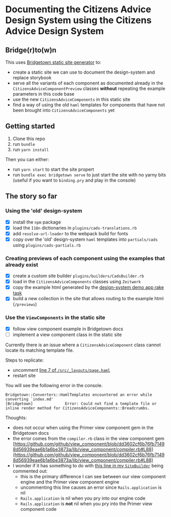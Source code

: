 # Documenting the Citizens Advice Design System using the Citizens Advice Design System

## Bridge(r)to(w)n

This uses [Bridgetown static site generator](https://www.bridgetownrb.com/) to:

- create a static site we can use to document the design-system and replace storybook
- serve all the variants of each component as documented already in the `CitizensAdviceComponentPreview` classes **without** repeating the example parameters in this code base
- use the new `CitizensAdviceComponents` in this static site
- find a way of using the old `haml` templates for components that have not been brought into `CitizensAdviceComponents` yet

## Getting started

1. Clone this repo
2. run `bundle`
3. run `yarn install`

Then you can either:

- run `yarn start` to start the site propert
- run `bundle exec bridgetown serve` to just start the site with no yarny bits (useful if you want to `binding.pry` and play in the console)

## The story so far

### Using the 'old' design-system

- [x] install the `npm` package
- [x] load the `I18n` dictionaries in `plugins/cads-translations.rb`
- [x] add `resolve-url-loader` to the webpack build for fonts
- [x] copy over the 'old' design-system `haml` templates into `partials/cads` using `plugins/cads-partials.rb`

### Creating previews of each component using the examples that already exist

- [x] create a custom site builder `plugins/builders/CadsBuilder.rb`
- [x] load in the `CitizensAdviceComponents` classes using `Zeitwerk`
- [x] copy the example html generated by the [design-system demo app rake task](https://github.com/citizensadvice/design-system/blob/experimental/cads-ssg/demo/lib/tasks/generate_examples.rake)
- [x] build a new collection in the site that allows routing to the example html (`/previews`)

### Use the `ViewComponents` in the static site

- [x] follow view component example in Bridgetown docs
- [ ] implement a view component class in the static site

Currently there is an issue where a `CitizensAdviceComponent` class cannot locate its matching template file.

Steps to replicate:

- uncomment [line 7 of `/src/_layouts/page.haml`](https://github.com/davidsauntson/cads/blob/03c7745faf1354cdfd43a705ff87415bcd8e1f7d/src/_layouts/page.haml#L7)
- restart site

You will see the following error in the console.

```
Bridgetown::Converters::HamlTemplates encountered an error while converting `index.md'
[Bridgetown]              Error: Could not find a template file or inline render method for CitizensAdviceComponents::Breadcrumbs.
```

Thoughts:

- does not occur when using the Primer view component gem in the Bridgetown docs
- the error comes from the `compiler.rb` class in the view component gem [https://github.com/github/view_component/blob/dd3602cf6b76fb71498d56939eae6b1a6be3873a/lib/view_component/compiler.rb#L88](https://github.com/github/view_component/blob/dd3602cf6b76fb71498d56939eae6b1a6be3873a/lib/view_component/compiler.rb#L88)
- I wonder if it has something to do with [this line in my `SiteBuilder`](https://github.com/davidsauntson/cads/blob/03c7745faf1354cdfd43a705ff87415bcd8e1f7d/plugins/builders/CadsBuilder.rb#L53) being commented out:
  - this is the primary difference I can see between our view component engine and the Primer view component engine
  - uncommenting this line causes an error since `Rails.application` is nil
  - `Rails.application` is nil when you pry into our engine code
  - `Rails.application` is **not** nil when you pry into the Primer view component code

